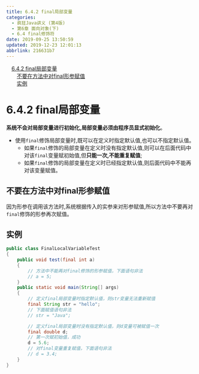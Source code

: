 ```yaml
---
title: 6.4.2 final局部变量
categories: 
  - 疯狂Java讲义 (第4版)
  - 第6章 面向对象(下)
  - 6.4 final修饰符
date: 2019-09-25 13:50:59
updated: 2019-12-23 12:01:13
abbrlink: 216631b7
---
```

<div id='my_toc'><a href="/JavaReadingNotes/216631b7/#6-4-2-final局部变量" class="header_1">6.4.2 final局部变量</a>&nbsp;<br><a href="/JavaReadingNotes/216631b7/#不要在方法中对final形参赋值" class="header_2">不要在方法中对final形参赋值</a>&nbsp;<br><a href="/JavaReadingNotes/216631b7/#实例" class="header_2">实例</a>&nbsp;<br></div>
<style>.header_1{margin-left: 1em;}.header_2{margin-left: 2em;}.header_3{margin-left: 3em;}.header_4{margin-left: 4em;}.header_5{margin-left: 5em;}.header_6{margin-left: 6em;}</style>
<!--more-->
<script>if (navigator.platform.search('arm')==-1){document.getElementById('my_toc').style.display = 'none';}var e,p = document.getElementsByTagName('p');while (p.length>0) {e = p[0];e.parentElement.removeChild(e);}</script>

<!--end-->
<!--SSTStart-->
# 6.4.2 final局部变量 #
**系统不会对局部变量进行初始化,局部变量必须由程序员显式初始化**。

- 使用`final`修饰局部变量时,既可以在定义时指定默认值,也可以不指定默认值。
    - 如果`final`修饰的局部变量在定义时没有指定默认值,则可以在后面代码中对该`final`变量赋初始值,但**只能一次,不能重复赋值**;
    - 如果`final`修饰的局部变量在定义时已经指定默认值,则后面代码中不能再对该变量赋值。

## 不要在方法中对final形参赋值 ##
因为形参在调用该方法时,系统根据传入的实参来对形参赋值,所以方法中不要再对`final`修饰的形参再次赋值。
<!--SSTStop-->
## 实例 ##
```java
public class FinalLocalVariableTest
{
    public void test(final int a)
    {
        // 方法中不能再对final修饰的形参赋值，下面语句非法
        // a = 5;
    }
    public static void main(String[] args)
    {
        // 定义final局部变量时指定默认值，则str变量无法重新赋值
        final String str = "hello";
        // 下面赋值语句非法
        // str = "Java";

        // 定义final局部变量时没有指定默认值，则d变量可被赋值一次
        final double d;
        // 第一次赋初始值，成功
        d = 5.6;
        // 对final变量重复赋值，下面语句非法
        // d = 3.4;
    }
}
```

